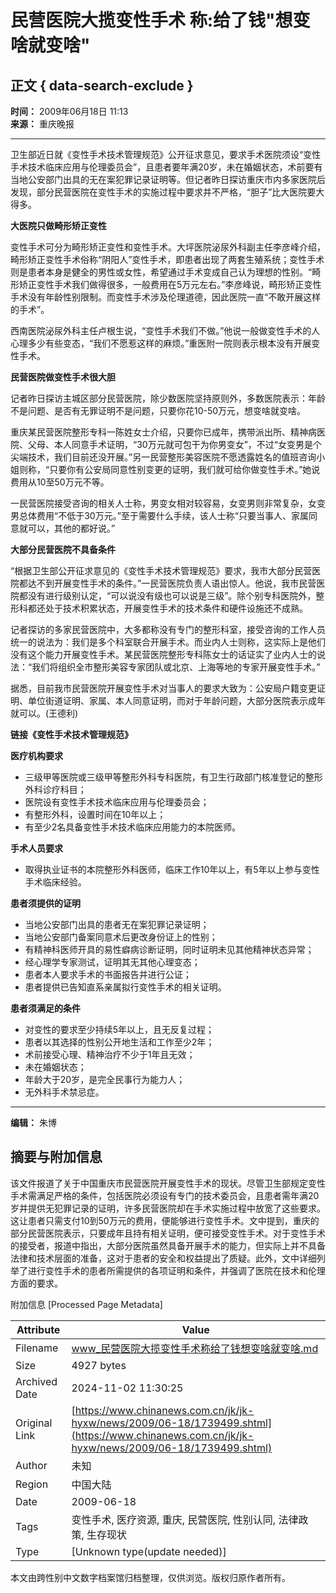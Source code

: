 # 民营医院大揽变性手术 称:给了钱"想变啥就变啥"

## 正文 { data-search-exclude }


**时间：** 2009年06月18日 11:13  
**来源：** 重庆晚报  

---  

卫生部近日就《变性手术技术管理规范》公开征求意见，要求手术医院须设“变性手术技术临床应用与伦理委员会”，且患者要年满20岁，未在婚姻状态，术前要有当地公安部门出具的无在案犯罪记录证明等。但记者昨日探访重庆市内多家医院后发现，部分民营医院在变性手术的实施过程中要求并不严格，“胆子”比大医院要大得多。

**大医院只做畸形矫正变性**

变性手术可分为畸形矫正变性和变性手术。大坪医院泌尿外科副主任李彦峰介绍，畸形矫正变性手术俗称“阴阳人”变性手术，即患者出现了两套生殖系统；变性手术则是患者本身是健全的男性或女性，希望通过手术变成自己认为理想的性别。“畸形矫正变性手术我们做得很多，一般费用在5万元左右。”李彦峰说，畸形矫正变性手术没有年龄性别限制。而变性手术涉及伦理道德，因此医院一直“不敢开展这样的手术”。

西南医院泌尿外科主任卢根生说，“变性手术我们不做。”他说一般做变性手术的人心理多少有些变态，“我们不愿惹这样的麻烦。”重医附一院则表示根本没有开展变性手术。

**民营医院做变性手术很大胆**

记者昨日探访主城区部分民营医院，除少数医院坚持原则外，多数医院表示：年龄不是问题、是否有无罪证明不是问题，只要你花10-50万元，想变啥就变啥。

重庆某民营医院整形专科一陈姓女士介绍，只要你已成年，携带派出所、精神病医院、父母、本人同意手术证明，“30万元就可包干为你男变女”，不过“女变男是个尖端技术，我们目前还没开展。”另一民营整形美容医院不愿透露姓名的值班咨询小姐则称，“只要你有公安局同意性别变更的证明，我们就可给你做变性手术。”她说费用从10至50万元不等。

一民营医院接受咨询的相关人士称，男变女相对较容易，女变男则非常复杂，女变男总体费用“不低于30万元。”至于需要什么手续，该人士称“只要当事人、家属同意就可以，其他的都好说。”

**大部分民营医院不具备条件**

“根据卫生部公开征求意见的《变性手术技术管理规范》要求，我市大部分民营医院都达不到开展变性手术的条件。”一民营医院负责人语出惊人。他说，我市民营医院都没有进行级别认定，“可以说没有级也可以说是三级”。除个别专科医院外，整形科都还处于技术积累状态，开展变性手术的技术条件和硬件设施还不成熟。

记者探访的多家民营医院中，大多都称没有专门的整形科室，接受咨询的工作人员统一的说法为：我们是多个科室联合开展手术。而业内人士则称，这实际上是他们没有这个能力开展变性手术。某民营医院整形专科陈女士的话证实了业内人士的说法：“我们将组织全市整形美容专家团队或北京、上海等地的专家开展变性手术。”

据悉，目前我市民营医院开展变性手术对当事人的要求大致为：公安局户籍变更证明、单位街道证明、家属、本人同意证明，而对于年龄问题，大部分医院表示成年就可以。(王德利)

**链接《变性手术技术管理规范》**

**医疗机构要求**

- 三级甲等医院或三级甲等整形外科专科医院，有卫生行政部门核准登记的整形外科诊疗科目；
- 医院设有变性手术技术临床应用与伦理委员会；
- 有整形外科，设置时间在10年以上；
- 有至少2名具备变性手术技术临床应用能力的本院医师。

**手术人员要求**

- 取得执业证书的本院整形外科医师，临床工作10年以上，有5年以上参与变性手术临床经验。

**患者须提供的证明**

- 当地公安部门出具的患者无在案犯罪记录证明；
- 当地公安部门备案同意术后更改身份证上的性别；
- 有精神科医师开具的易性癖病诊断证明，同时证明未见其他精神状态异常；
- 经心理学专家测试，证明其无其他心理变态；
- 患者本人要求手术的书面报告并进行公证；
- 患者提供已告知直系亲属拟行变性手术的相关证明。

**患者须满足的条件**

- 对变性的要求至少持续5年以上，且无反复过程；
- 患者以其选择的性别公开地生活和工作至少2年；
- 术前接受心理、精神治疗不少于1年且无效；
- 未在婚姻状态；
- 年龄大于20岁，是完全民事行为能力人；
- 无外科手术禁忌症。

---  

**编辑：** 朱博

## 摘要与附加信息

<!-- tcd_abstract -->
该文件报道了关于中国重庆市民营医院开展变性手术的现状。尽管卫生部规定变性手术需满足严格的条件，包括医院必须设有专门的技术委员会，且患者需年满20岁并提供无犯罪记录的证明，许多民营医院却在手术实施过程中放宽了这些要求。这让患者只需支付10到50万元的费用，便能够进行变性手术。文中提到，重庆的部分民营医院表示，只要成年且持有相关证明，便可接受变性手术。对于变性手术的接受者，报道中指出，大部分医院虽然具备开展手术的能力，但实际上并不具备法律和技术层面的准备，这对于患者的安全和权益提出了质疑。此外，文中详细列举了进行变性手术的患者所需提供的各项证明和条件，并强调了医院在技术和伦理方面的要求。
<!-- tcd_abstract_end -->

附加信息 [Processed Page Metadata]

| Attribute       | Value                                  |
|-----------------|----------------------------------------|
| Filename        | www_民营医院大揽变性手术称给了钱想变啥就变啥.md                             |
| Size            | 4927 bytes                           |
| Archived Date   | 2024-11-02 11:30:25                             |
| Original Link   | [https://www.chinanews.com.cn/jk/jk-hyxw/news/2009/06-18/1739499.shtml](https://www.chinanews.com.cn/jk/jk-hyxw/news/2009/06-18/1739499.shtml)                       |
| Author          | 未知                               |
| Region          | 中国大陆                               |
| Date            | 2009-06-18                                 |
| Tags            | 变性手术, 医疗资源, 重庆, 民营医院, 性别认同, 法律政策, 生存现状                                 |
| Type            | [Unknown type(update needed)]                                 |
<!-- tcd_table_end -->

本文由跨性别中文数字档案馆归档整理，仅供浏览。版权归原作者所有。

